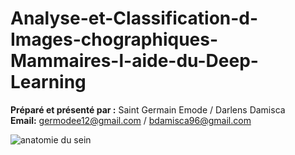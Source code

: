 # Analyse-et-Classification-d-Images-chographiques-Mammaires-l-aide-du-Deep-Learning
  **Préparé et présenté par :** Saint Germain Emode / Darlens Damisca </br>
  **Email:** germodee12@gmail.com / bdamisca96@gmail.com
  
![anatomie du sein](https://github.com/Germode/Analyse-et-Classification-d-Images-chographiques-Mammaires-l-aide-du-Deep-Learning/blob/main/Images/anatomie-sein.png)
